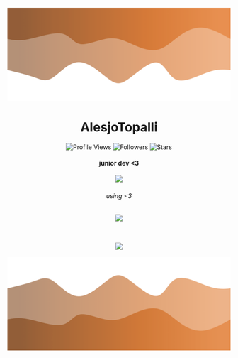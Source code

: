 ![Header](./header.png)

<h1 align="center">AlesjoTopalli</h1>
<a href="https://github.com/AlesjoTopalli"></a>

<p align="center">
  <img height="25" src="https://api.visitorbadge.io/api/VisitorHit?user=AlesjoTopalli&countColorcountColor&countColor=%23006EFF" alt="Profile Views"/>
  <img height="25" src="https://img.shields.io/github/followers/AlesjoTopalli?color=4a12ba&style=for-the-badge&logo=github&label=Follow" alt="Followers"/>
  <img height="25" src="https://img.shields.io/github/stars/AlesjoTopalli?color=f429ff&style=for-the-badge&logo=github&label=Stars" alt="Stars"/>
</p>
<h4 align="center"> junior dev <3 </h5>
<p align="center">
           <img src="https://skillicons.dev/icons?i=nodejs,dotnet,cs,"/>
</p>
<h6 align="center"> using <3 </h6>
<p align="center">
           <img src="https://skillicons.dev/icons?i=visualstudio,vscode,"/>
</p>
<br>

<p align="center">
  <img src="https://github-readme-stats.vercel.app/api/?username=AlesjoTopalli&title_color=674fc9&text_color=9f9f9f&show_icons=true&bg_color=00000000&hide_border=true&icon_color=674fc9&hide_title=true&count_private=true" />
</p>

![Footer](./footer.png)
